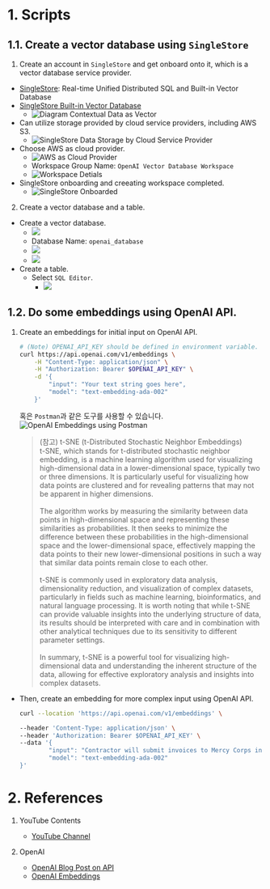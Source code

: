 # 1. Scripts
## 1.1. Create a vector database using ```SingleStore```
1. Create an account in ```SingleStore``` and get onboard onto it, which is a vector database service provider.<br>
  * [SingleStore](https://www.singlestore.com/): Real-time Unified Distributed SQL and Built-in Vector Database
  * [SingleStore Built-in Vector Database](https://www.singlestore.com/built-in-vector-database/)<br>
    * ![Diagram Contextual Data as Vector](../resources/images/diagram_contextual-data-as-vectorsNEW.png)
  * Can utilize storage provided by cloud service providers, including AWS S3.
    * ![SingleStore Data Storage by Cloud Service Provider](../resources/images/SingleStore-Cloud-Storage-Options.png)
  * Choose AWS as cloud provider.
    * ![AWS as Cloud Provider](../resources/images/SingleStore-Onboarding-AWS-with-Region.png)
    * Workspace Group Name: ```OpenAI Vector Database Workspace```
    * ![Workspace Detials](../resources/images/SingleStore-Onboarding-AWS-with-Region-Workspace-Detials.png)
  * SingleStore onboarding and creeating workspace completed.
    * ![SingleStore Onboarded](../resources/images/SingleStore-Onboarded-AWS.png)

2. Create a vector database and a table.<br>
* Create a vector database.<br>
  * ![](../resources/images/Create-Vector-Database.png)<br>
  * Database Name: ```openai_database```
  * ![](../resources/images/Create-Vector-Database-OpenAI.png)<br>
  * ![](../resources/images/Select-Created-Vector-Database-OpenAI.png)
* Create a table.<br>
  * Select ```SQL Editor```.<br>
    * ![](../resources/images/Create-Table-Editor.png)

## 1.2. Do some embeddings using OpenAI API.
1. Create an embeddings for initial input on OpenAI API.
	```bash
	# (Note) OPENAI_API_KEY should be defined in environment variable.
	curl https://api.openai.com/v1/embeddings \
		-H "Content-Type: application/json" \
		-H "Authorization: Bearer $OPENAI_API_KEY" \
		-d '{
			"input": "Your text string goes here",
			"model": "text-embedding-ada-002"
		}'
	```

	혹은 ```Postman```과 같은 도구를 사용할 수 있습니다.<br>
	![OpenAI Embeddings using Postman](../resources/images/Generate-OpenAI-Embeddings-Postman.png)

	> (참고) t-SNE (t-Distributed Stochastic Neighbor Embeddings)<br>
 	> t-SNE, which stands for t-distributed stochastic neighbor embedding, is a machine learning algorithm used for visualizing high-dimensional data in a lower-dimensional space, typically two or three dimensions. It is particularly useful for visualizing how data points are clustered and for revealing patterns that may not be apparent in higher dimensions.<br><br>
	The algorithm works by measuring the similarity between data points in high-dimensional space and representing these similarities as probabilities. It then seeks to minimize the difference between these probabilities in the high-dimensional space and the lower-dimensional space, effectively mapping the data points to their new lower-dimensional positions in such a way that similar data points remain close to each other.<br><br>
	t-SNE is commonly used in exploratory data analysis, dimensionality reduction, and visualization of complex datasets, particularly in fields such as machine learning, bioinformatics, and natural language processing. It is worth noting that while t-SNE can provide valuable insights into the underlying structure of data, its results should be interpreted with care and in combination with other analytical techniques due to its sensitivity to different parameter settings.<br><br>
	In summary, t-SNE is a powerful tool for visualizing high-dimensional data and understanding the inherent structure of the data, allowing for effective exploratory analysis and insights into complex datasets.  

* Then, create an embedding for more complex input using OpenAI API.
	```bash
	curl --location 'https://api.openai.com/v1/embeddings' \

	--header 'Content-Type: application/json' \
 	--header 'Authorization: Bearer $OPENAI_API_KEY' \
	--data '{
			"input": "Contractor will submit invoices to Mercy Corps in accordance with the invoicing schedule and invoicing delivery terms set forth in the Statement of Services (Schedule I). Final invoices must be submitted within 60 days of the end date of the Contract. Contractor recognizes that in many cases Mercy Corps’ donor will not reimburse Mercy Corps for invoices submitted beyond 60 days after the termination of a contract and therefore Mercy Corps will have no obligation to pay any portion of invoices received more than 60 days after the end date of the Contract. Each invoice will include (i) the Contract Number; (ii) Contractor’s name and address; (iii) a description of the Services performed, (iv) the dates such Services were performed, (v) a pricing calculation based on the payment terms, (vi) properly reimbursable expenses (if any) incurred along with receipts for such expenses (if applicable) for all individual expenses exceeding $25 USD, and (vii) such other information as Mercy Corps may reasonably request.  Invoices will only be deemed received on the date they are delivered to the Authorized Representative pursuant to the Payment Terms (see Schedule I).  If Mercy Corps determines that Services that are the subject of an invoice have not been performed in accordance with the Statement of Services, Mercy Corps may dispute the invoice by sending Contractor notice of such dispute after Mercy Corps’ receipt of the invoice. Such notice shall clearly state the specific Services disputed, and Mercy Corps’ reason for disputing the performance of the Services. If both parties accept the dispute of the invoice, they shall agree in writing as to the steps required of Contractor to ensure that the performance of the disputed Services is subsequently completed in accordance with the Additional Terms, and the time required of Contractor to complete the Services.",
			"model": "text-embedding-ada-002"
	}'
	```

# 2. References
1. YouTube Contents
	- [YouTube Channel](https://www.youtube.com/watch?v=ySus5ZS0b94&ab_channel=AdrianTwarog)

2. OpenAI
	- [OpenAI Blog Post on API](https://openai.com/blog/openai-api/)
	- [OpenAI Embeddings](https://platform.openai.com/docs/guides/embeddings/what-are-embeddings)